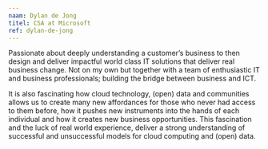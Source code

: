 ```yaml
---
naam: Dylan de Jong
titel: CSA at Microsoft
ref: dylan-de-jong
---
```

Passionate about deeply understanding a customer’s business to then design and deliver impactful world class IT solutions that deliver real business change. Not on my own but together with a team of enthusiastic IT and business professionals; building the bridge between business and ICT. 

It is also fascinating how cloud technology, (open) data and communities allows us to create many new affordances for those who never had access to them before, how it pushes new instruments into the hands of each individual and how it creates new business opportunities. This fascination and the luck of real world experience, deliver a strong understanding of successful and unsuccessful models for cloud computing and (open) data.